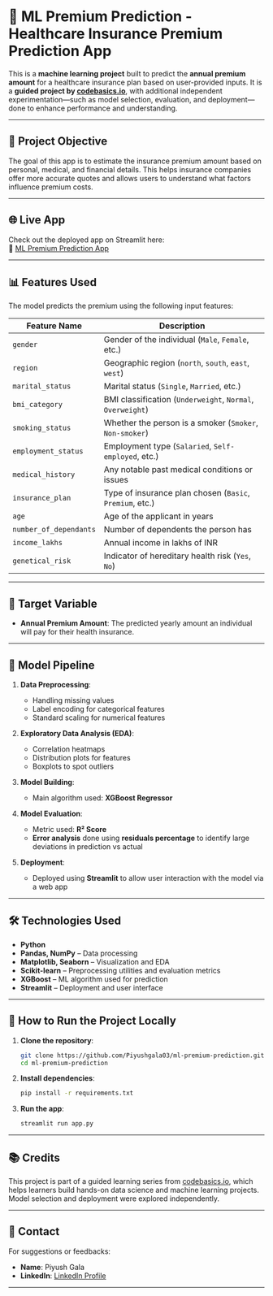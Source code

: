 # 🏥 ML Premium Prediction - Healthcare Insurance Premium Prediction App

This is a **machine learning project** built to predict the **annual premium amount** for a healthcare insurance plan based on user-provided inputs. It is a **guided project by [codebasics.io](https://codebasics.io)**, with additional independent experimentation—such as model selection, evaluation, and deployment—done to enhance performance and understanding.

---

## 📌 Project Objective

The goal of this app is to estimate the insurance premium amount based on personal, medical, and financial details. This helps insurance companies offer more accurate quotes and allows users to understand what factors influence premium costs.

---

## 🌐 Live App

Check out the deployed app on Streamlit here:  
🔗 [ML Premium Prediction App](https://piyush-gala-healthcare-premium-prediction.streamlit.app/)

---

## 📊 Features Used

The model predicts the premium using the following input features:

| Feature Name            | Description                                                  |
|------------------------|--------------------------------------------------------------|
| `gender`               | Gender of the individual (`Male`, `Female`, etc.)            |
| `region`               | Geographic region (`north`, `south`, `east`, `west`)         |
| `marital_status`       | Marital status (`Single`, `Married`, etc.)                   |
| `bmi_category`         | BMI classification (`Underweight`, `Normal`, `Overweight`)   |
| `smoking_status`       | Whether the person is a smoker (`Smoker`, `Non-smoker`)      |
| `employment_status`    | Employment type (`Salaried`, `Self-employed`, etc.)          |
| `medical_history`      | Any notable past medical conditions or issues                |
| `insurance_plan`       | Type of insurance plan chosen (`Basic`, `Premium`, etc.)     |
| `age`                  | Age of the applicant in years                                |
| `number_of_dependants` | Number of dependents the person has                          |
| `income_lakhs`         | Annual income in lakhs of INR                                |
| `genetical_risk`       | Indicator of hereditary health risk (`Yes`, `No`)            |

---

## 🎯 Target Variable

- **Annual Premium Amount**: The predicted yearly amount an individual will pay for their health insurance.

---

## 🧠 Model Pipeline

1. **Data Preprocessing**:
   - Handling missing values
   - Label encoding for categorical features
   - Standard scaling for numerical features

2. **Exploratory Data Analysis (EDA)**:
   - Correlation heatmaps
   - Distribution plots for features
   - Boxplots to spot outliers

3. **Model Building**:
   - Main algorithm used: **XGBoost Regressor**

4. **Model Evaluation**:
   - Metric used: **R² Score**
   - **Error analysis** done using **residuals percentage** to identify large deviations in prediction vs actual

5. **Deployment**:
   - Deployed using **Streamlit** to allow user interaction with the model via a web app

---

## 🛠️ Technologies Used

- **Python**
- **Pandas, NumPy** – Data processing
- **Matplotlib, Seaborn** – Visualization and EDA
- **Scikit-learn** – Preprocessing utilities and evaluation metrics
- **XGBoost** – ML algorithm used for prediction
- **Streamlit** – Deployment and user interface

---

## 🚀 How to Run the Project Locally

1. **Clone the repository**:
    ```bash
    git clone https://github.com/Piyushgala03/ml-premium-prediction.git
    cd ml-premium-prediction
    ```

2. **Install dependencies**:
    ```bash
    pip install -r requirements.txt
    ```

3. **Run the app**:
    ```bash
    streamlit run app.py
    ```

---

## 📚 Credits

This project is part of a guided learning series from [codebasics.io](https://codebasics.io), which helps learners build hands-on data science and machine learning projects. Model selection and deployment were explored independently.

---

## 📩 Contact

For suggestions or feedbacks:

- **Name**: Piyush Gala  
- **LinkedIn**: [LinkedIn Profile](https://linkedin.com/in/piyush-gala-)

---

